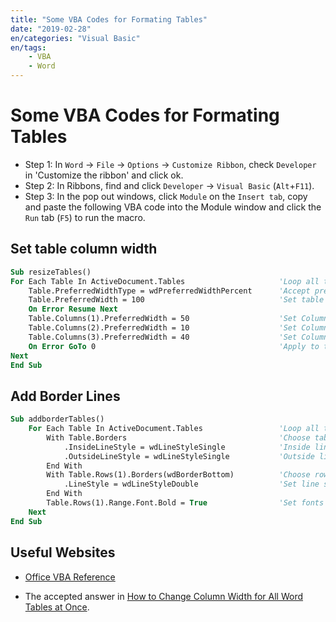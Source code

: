 ```yaml
---
title: "Some VBA Codes for Formating Tables"
date: "2019-02-28"
en/categories: "Visual Basic"
en/tags: 
    - VBA
    - Word
---
```


# Some VBA Codes for Formating Tables

- Step 1: In `Word` -> `File` -> `Options` -> `Customize Ribbon`, check `Developer` in 'Customize the ribbon' and click ok.
- Step 2: In Ribbons, find and click `Developer` -> `Visual Basic` (`Alt`+`F11`).
- Step 3: In the pop out windows, click `Module` on the `Insert tab`, copy and paste the following VBA code into the Module window and click the `Run` tab (`F5`) to run the macro.
  
## Set table column width

```vb
Sub resizeTables()
For Each Table In ActiveDocument.Tables                     'Loop all tables in the active document
    Table.PreferredWidthType = wdPreferredWidthPercent      'Accept preferred widths as a percentage of window width,
    Table.PreferredWidth = 100                              'Set table width=100%
    On Error Resume Next
    Table.Columns(1).PreferredWidth = 50                    'Set Column 1 width to 45%.
    Table.Columns(2).PreferredWidth = 10                    'Set Column 2 width to 10%
    Table.Columns(3).PreferredWidth = 40                    'Set Column 3 width to 45%
    On Error GoTo 0                                         'Apply to table with less columns
Next
End Sub
```

## Add Border Lines

```vb
Sub addborderTables()
    For Each Table In ActiveDocument.Tables                 'Loop all tables in the active document
        With Table.Borders                                  'Choose table border for action
            .InsideLineStyle = wdLineStyleSingle            'Inside line style
            .OutsideLineStyle = wdLineStyleSingle           'Outside line style
        End With
        With Table.Rows(1).Borders(wdBorderBottom)          'Choose row(1) bottom line for action
            .LineStyle = wdLineStyleDouble                  'Set line style to double line
        End With
        Table.Rows(1).Range.Font.Bold = True                'Set fonts in row(1) to bold
    Next
End Sub
```

## Useful Websites

- [Office VBA Reference](https://docs.microsoft.com/en-us/office/vba/api/overview/)

- The accepted answer in [How to Change Column Width for All Word Tables at Once](https://superuser.com/questions/838568/how-to-change-column-width-for-all-word-tables-at-once).